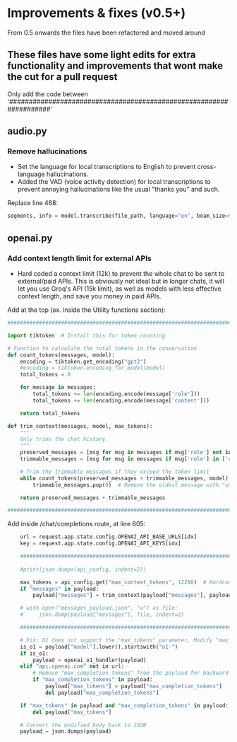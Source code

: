 # Improvements & fixes (v0.5+)

From 0.5 onwards the files have been refactored and moved around

## These files have some light edits for extra functionality and improvements that wont make the cut for a pull request

Only add the code between '###################################################################'

## audio.py

### Remove hallucinations

- Set the language for local transcriptions to English to prevent cross-language hallucinations.
- Added the VAD (voice activity detection) for local transcriptions to prevent annoying hallucinations like the usual "thanks you" and such.

Replace line 468:

```python
segments, info = model.transcribe(file_path, language="en", beam_size=5, vad_filter=True)
```

## openai.py

### Add context length limit for external APIs

- Hard coded a context limit (12k) to prevent the whole chat to be sent to external/paid APIs. This is obviously not ideal but in longer chats, it will let you use Groq's API (15k limit), as well as models with less effective context length, and save you money in paid APIs.

Add at the top (ex. inside the Utility functions section):

```python
###############################################################################

import tiktoken  # Install this for token counting

# Function to calculate the total tokens in the conversation
def count_tokens(messages, model):
    encoding = tiktoken.get_encoding("gpt2")
    #encoding = tiktoken.encoding_for_model(model)
    total_tokens = 0

    for message in messages:
        total_tokens += len(encoding.encode(message['role']))
        total_tokens += len(encoding.encode(message['content']))

    return total_tokens

def trim_context(messages, model, max_tokens):
    """
    Only trims the chat history.
    """
    preserved_messages = [msg for msg in messages if msg['role'] not in ['user', 'assistant']]
    trimmable_messages = [msg for msg in messages if msg['role'] in ['user', 'assistant']]

    # Trim the trimmable messages if they exceed the token limit
    while count_tokens(preserved_messages + trimmable_messages, model) > max_tokens:
        trimmable_messages.pop(0)  # Remove the oldest message with "user" or "assistant" role

    return preserved_messages + trimmable_messages

###############################################################################
```

Add inside /chat/completions route, at line 605:

```python
    url = request.app.state.config.OPENAI_API_BASE_URLS[idx]
    key = request.app.state.config.OPENAI_API_KEYS[idx]

    ###############################################################################
    
    #print(json.dumps(api_config, indent=2))

    max_tokens = api_config.get("max_context_tokens", 12288)  # Hardcoded limit
    if "messages" in payload:
        payload["messages"] = trim_context(payload["messages"], payload["model"], max_tokens)

    # with open("messages_payload.json", "w") as file:
    #     json.dump(payload["messages"], file, indent=2)

    ###############################################################################

    # Fix: O1 does not support the "max_tokens" parameter, Modify "max_tokens" to "max_completion_tokens"
    is_o1 = payload["model"].lower().startswith("o1-")
    if is_o1:
        payload = openai_o1_handler(payload)
    elif "api.openai.com" not in url:
        # Remove "max_completion_tokens" from the payload for backward compatibility
        if "max_completion_tokens" in payload:
            payload["max_tokens"] = payload["max_completion_tokens"]
            del payload["max_completion_tokens"]

    if "max_tokens" in payload and "max_completion_tokens" in payload:
        del payload["max_tokens"]

    # Convert the modified body back to JSON
    payload = json.dumps(payload)
```

